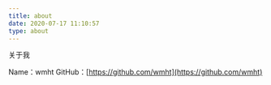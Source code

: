 ```yaml
---
title: about
date: 2020-07-17 11:10:57
type: about
---
```


关于我

Name：wmht
GitHub：[https://github.com/wmht](https://github.com/wmht) 
